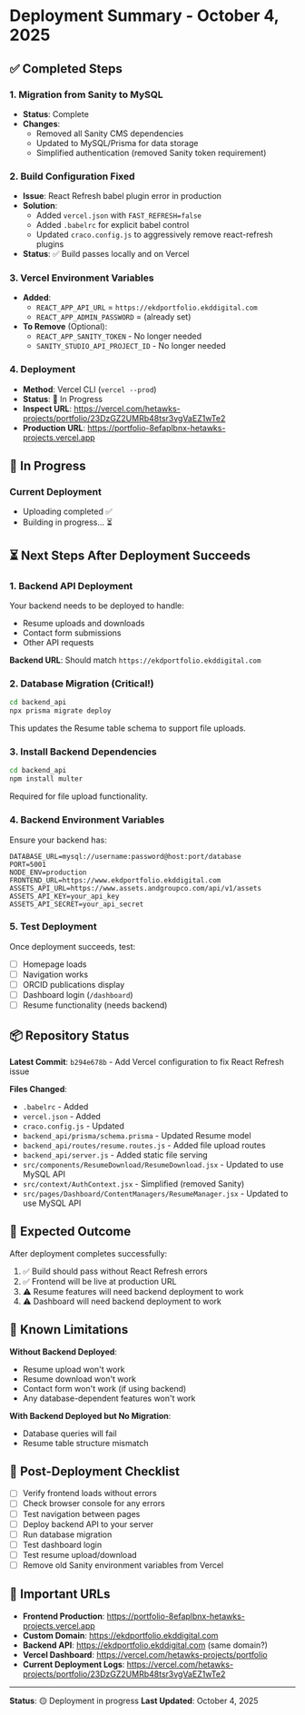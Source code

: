 # Deployment Summary - October 4, 2025

## ✅ Completed Steps

### 1. Migration from Sanity to MySQL

- **Status**: Complete
- **Changes**:
  - Removed all Sanity CMS dependencies
  - Updated to MySQL/Prisma for data storage
  - Simplified authentication (removed Sanity token requirement)

### 2. Build Configuration Fixed

- **Issue**: React Refresh babel plugin error in production
- **Solution**:
  - Added `vercel.json` with `FAST_REFRESH=false`
  - Added `.babelrc` for explicit babel control
  - Updated `craco.config.js` to aggressively remove react-refresh plugins
- **Status**: ✅ Build passes locally and on Vercel

### 3. Vercel Environment Variables

- **Added**:
  - `REACT_APP_API_URL` = `https://ekdportfolio.ekddigital.com`
  - `REACT_APP_ADMIN_PASSWORD` = (already set)
- **To Remove** (Optional):
  - `REACT_APP_SANITY_TOKEN` - No longer needed
  - `SANITY_STUDIO_API_PROJECT_ID` - No longer needed

### 4. Deployment

- **Method**: Vercel CLI (`vercel --prod`)
- **Status**: 🔄 In Progress
- **Inspect URL**: https://vercel.com/hetawks-projects/portfolio/23DzGZ2UMRb48tsr3vgVaEZ1wTe2
- **Production URL**: https://portfolio-8efaplbnx-hetawks-projects.vercel.app

## 🔄 In Progress

### Current Deployment

- Uploading completed ✅
- Building in progress... ⏳

## ⏳ Next Steps After Deployment Succeeds

### 1. Backend API Deployment

Your backend needs to be deployed to handle:

- Resume uploads and downloads
- Contact form submissions
- Other API requests

**Backend URL**: Should match `https://ekdportfolio.ekddigital.com`

### 2. Database Migration (Critical!)

```bash
cd backend_api
npx prisma migrate deploy
```

This updates the Resume table schema to support file uploads.

### 3. Install Backend Dependencies

```bash
cd backend_api
npm install multer
```

Required for file upload functionality.

### 4. Backend Environment Variables

Ensure your backend has:

```env
DATABASE_URL=mysql://username:password@host:port/database
PORT=5001
NODE_ENV=production
FRONTEND_URL=https://www.ekdportfolio.ekddigital.com
ASSETS_API_URL=https://www.assets.andgroupco.com/api/v1/assets
ASSETS_API_KEY=your_api_key
ASSETS_API_SECRET=your_api_secret
```

### 5. Test Deployment

Once deployment succeeds, test:

- [ ] Homepage loads
- [ ] Navigation works
- [ ] ORCID publications display
- [ ] Dashboard login (`/dashboard`)
- [ ] Resume functionality (needs backend)

## 📦 Repository Status

**Latest Commit**: `b294e678b` - Add Vercel configuration to fix React Refresh issue

**Files Changed**:

- `.babelrc` - Added
- `vercel.json` - Added
- `craco.config.js` - Updated
- `backend_api/prisma/schema.prisma` - Updated Resume model
- `backend_api/routes/resume.routes.js` - Added file upload routes
- `backend_api/server.js` - Added static file serving
- `src/components/ResumeDownload/ResumeDownload.jsx` - Updated to use MySQL API
- `src/context/AuthContext.jsx` - Simplified (removed Sanity)
- `src/pages/Dashboard/ContentManagers/ResumeManager.jsx` - Updated to use MySQL API

## 🎯 Expected Outcome

After deployment completes successfully:

1. ✅ Build should pass without React Refresh errors
2. ✅ Frontend will be live at production URL
3. ⚠️ Resume features will need backend deployment to work
4. ⚠️ Dashboard will need backend deployment to work

## 🚨 Known Limitations

**Without Backend Deployed**:

- Resume upload won't work
- Resume download won't work
- Contact form won't work (if using backend)
- Any database-dependent features won't work

**With Backend Deployed but No Migration**:

- Database queries will fail
- Resume table structure mismatch

## 📝 Post-Deployment Checklist

- [ ] Verify frontend loads without errors
- [ ] Check browser console for any errors
- [ ] Test navigation between pages
- [ ] Deploy backend API to your server
- [ ] Run database migration
- [ ] Test dashboard login
- [ ] Test resume upload/download
- [ ] Remove old Sanity environment variables from Vercel

## 🔗 Important URLs

- **Frontend Production**: https://portfolio-8efaplbnx-hetawks-projects.vercel.app
- **Custom Domain**: https://ekdportfolio.ekddigital.com
- **Backend API**: https://ekdportfolio.ekddigital.com (same domain?)
- **Vercel Dashboard**: https://vercel.com/hetawks-projects/portfolio
- **Current Deployment Logs**: https://vercel.com/hetawks-projects/portfolio/23DzGZ2UMRb48tsr3vgVaEZ1wTe2

---

**Status**: 🟡 Deployment in progress
**Last Updated**: October 4, 2025
